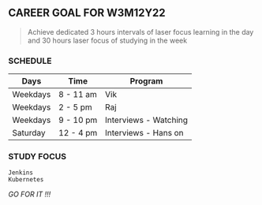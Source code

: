 
## CAREER GOAL FOR W3M12Y22

> Achieve dedicated 3 hours intervals of 
> laser focus learning in the day 
> and 30 hours laser focus of studying in the week

### SCHEDULE

| Days | Time | Program |
| ---- | ---- | ------- |
| Weekdays | 8 - 11 am | Vik |
| Weekdays | 2 - 5 pm | Raj |
| Weekdays | 9 - 10 pm | Interviews - Watching |
| Saturday | 12 - 4 pm | Interviews - Hans on |

### STUDY FOCUS

```
Jenkins
Kubernetes
```

*GO FOR IT !!!*